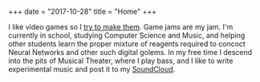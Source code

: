 +++
date = "2017-10-28"
title = "Home"
+++

I like video games so I [try to make them](https://crass-sandwich.itch.io). Game jams are my jam. I'm currently in school, studying Computer Science and Music, and helping other students learn the proper mixture of reagents required to concoct Neural Networks and other such digital golems. In my free time I descend into the pits of Musical Theater, where I play bass, and I like to write experimental music and post it to my [SoundCloud](https://soundcloud.com/crass_sandwich).